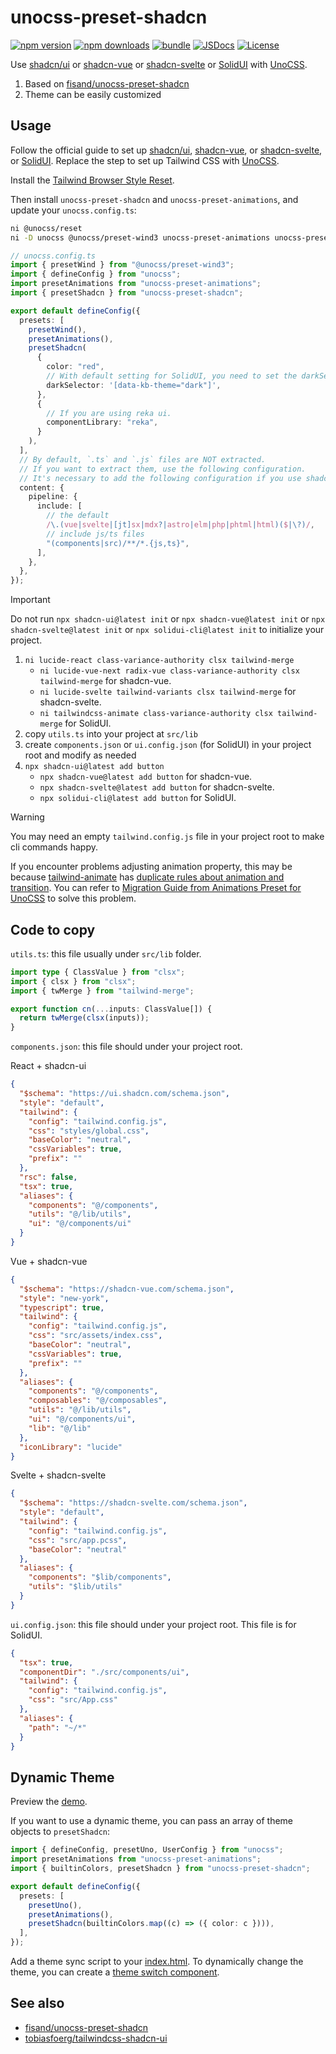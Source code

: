 # unocss-preset-shadcn

[![npm version][npm-version-src]][npm-version-href]
[![npm downloads][npm-downloads-src]][npm-downloads-href]
[![bundle][bundle-src]][bundle-href]
[![JSDocs][jsdocs-src]][jsdocs-href]
[![License][license-src]][license-href]

Use [shadcn/ui](https://ui.shadcn.com) or [shadcn-vue](https://shadcn-vue.com) or [shadcn-svelte](https://www.shadcn-svelte.com) or [SolidUI](https://www.solid-ui.com) with [UnoCSS](https://unocss.dev).

1. Based on [fisand/unocss-preset-shadcn](https://github.com/fisand/unocss-preset-shadcn)
1. Theme can be easily customized

## Usage

Follow the official guide to set up [shadcn/ui](https://ui.shadcn.com/docs/installation/vite), [shadcn-vue](https://www.shadcn-vue.com/docs/installation/vite.html), or [shadcn-svelte](https://www.shadcn-svelte.com/docs/installation), or [SolidUI](https://www.solid-ui.com/docs/installation/manual). Replace the step to set up Tailwind CSS with [UnoCSS](https://unocss.dev/integrations/vite).

Install the [Tailwind Browser Style Reset](https://unocss.dev/guide/style-reset#tailwind).

Then install `unocss-preset-shadcn` and `unocss-preset-animations`, and update your `unocss.config.ts`:

```bash
ni @unocss/reset
ni -D unocss @unocss/preset-wind3 unocss-preset-animations unocss-preset-shadcn
```

```ts
// unocss.config.ts
import { presetWind } from "@unocss/preset-wind3";
import { defineConfig } from "unocss";
import presetAnimations from "unocss-preset-animations";
import { presetShadcn } from "unocss-preset-shadcn";

export default defineConfig({
  presets: [
    presetWind(),
    presetAnimations(),
    presetShadcn(
      {
        color: "red",
        // With default setting for SolidUI, you need to set the darkSelector option.
        darkSelector: '[data-kb-theme="dark"]',
      },
      {
        // If you are using reka ui.
        componentLibrary: "reka",
      }
    ),
  ],
  // By default, `.ts` and `.js` files are NOT extracted.
  // If you want to extract them, use the following configuration.
  // It's necessary to add the following configuration if you use shadcn-vue or shadcn-svelte.
  content: {
    pipeline: {
      include: [
        // the default
        /\.(vue|svelte|[jt]sx|mdx?|astro|elm|php|phtml|html)($|\?)/,
        // include js/ts files
        "(components|src)/**/*.{js,ts}",
      ],
    },
  },
});
```

> [!IMPORTANT]
> Do not run `npx shadcn-ui@latest init` or `npx shadcn-vue@latest init` or `npx shadcn-svelte@latest init` or `npx solidui-cli@latest init` to initialize your project.

1. `ni lucide-react class-variance-authority clsx tailwind-merge`
   - `ni lucide-vue-next radix-vue class-variance-authority clsx tailwind-merge` for shadcn-vue.
   - `ni lucide-svelte tailwind-variants clsx tailwind-merge` for shadcn-svelte.
   - `ni tailwindcss-animate class-variance-authority clsx tailwind-merge` for SolidUI.
1. copy `utils.ts` into your project at `src/lib`
1. create `components.json` or `ui.config.json` (for SolidUI) in your project root and modify as needed
1. `npx shadcn-ui@latest add button`
   - `npx shadcn-vue@latest add button` for shadcn-vue.
   - `npx shadcn-svelte@latest add button` for shadcn-svelte.
   - `npx solidui-cli@latest add button` for SolidUI.

> [!WARNING]
> You may need an empty `tailwind.config.js` file in your project root to make cli commands happy.
>
> If you encounter problems adjusting animation property, this may be because [tailwind-animate](https://github.com/jamiebuilds/tailwindcss-animate) has [duplicate rules about animation and transition](https://github.com/jamiebuilds/tailwindcss-animate/pull/46). You can refer to [Migration Guide from Animations Preset for UnoCSS](https://unocss-preset-animations.aelita.me/guide/migration.html) to solve this problem.

## Code to copy

`utils.ts`: this file usually under `src/lib` folder.

```ts
import type { ClassValue } from "clsx";
import { clsx } from "clsx";
import { twMerge } from "tailwind-merge";

export function cn(...inputs: ClassValue[]) {
  return twMerge(clsx(inputs));
}
```

`components.json`: this file should under your project root.

React + shadcn-ui

```json
{
  "$schema": "https://ui.shadcn.com/schema.json",
  "style": "default",
  "tailwind": {
    "config": "tailwind.config.js",
    "css": "styles/global.css",
    "baseColor": "neutral",
    "cssVariables": true,
    "prefix": ""
  },
  "rsc": false,
  "tsx": true,
  "aliases": {
    "components": "@/components",
    "utils": "@/lib/utils",
    "ui": "@/components/ui"
  }
}
```

Vue + shadcn-vue

```json
{
  "$schema": "https://shadcn-vue.com/schema.json",
  "style": "new-york",
  "typescript": true,
  "tailwind": {
    "config": "tailwind.config.js",
    "css": "src/assets/index.css",
    "baseColor": "neutral",
    "cssVariables": true,
    "prefix": ""
  },
  "aliases": {
    "components": "@/components",
    "composables": "@/composables",
    "utils": "@/lib/utils",
    "ui": "@/components/ui",
    "lib": "@/lib"
  },
  "iconLibrary": "lucide"
}
```

Svelte + shadcn-svelte

```json
{
  "$schema": "https://shadcn-svelte.com/schema.json",
  "style": "default",
  "tailwind": {
    "config": "tailwind.config.js",
    "css": "src/app.pcss",
    "baseColor": "neutral"
  },
  "aliases": {
    "components": "$lib/components",
    "utils": "$lib/utils"
  }
}
```

`ui.config.json`: this file should under your project root. This file is for SolidUI.

```json
{
  "tsx": true,
  "componentDir": "./src/components/ui",
  "tailwind": {
    "config": "tailwind.config.js",
    "css": "src/App.css"
  },
  "aliases": {
    "path": "~/*"
  }
}
```

## Dynamic Theme

Preview the [demo](https://unocss-preset-shadcn.vercel.app).

If you want to use a dynamic theme, you can pass an array of theme objects to `presetShadcn`:

```ts
import { defineConfig, presetUno, UserConfig } from "unocss";
import presetAnimations from "unocss-preset-animations";
import { builtinColors, presetShadcn } from "unocss-preset-shadcn";

export default defineConfig({
  presets: [
    presetUno(),
    presetAnimations(),
    presetShadcn(builtinColors.map((c) => ({ color: c }))),
  ],
});
```

Add a theme sync script to your [index.html](./playground/index.html).
To dynamically change the theme, you can create a [theme switch component](./playground/src/components/theme-switch.tsx).

## See also

- [fisand/unocss-preset-shadcn](https://github.com/fisand/unocss-preset-shadcn)
- [tobiasfoerg/tailwindcss-shadcn-ui](https://github.com/tobiasfoerg/tailwindcss-shadcn-ui)

<!-- Badges -->

[npm-version-src]: https://img.shields.io/npm/v/unocss-preset-shadcn?style=flat&colorA=080f12&colorB=1fa669
[npm-version-href]: https://npmjs.com/package/unocss-preset-shadcn
[npm-downloads-src]: https://img.shields.io/npm/dm/unocss-preset-shadcn?style=flat&colorA=080f12&colorB=1fa669
[npm-downloads-href]: https://npmjs.com/package/unocss-preset-shadcn
[bundle-src]: https://img.shields.io/bundlephobia/minzip/unocss-preset-shadcn?style=flat&colorA=080f12&colorB=1fa669&label=minzip
[bundle-href]: https://bundlephobia.com/result?p=unocss-preset-shadcn
[license-src]: https://img.shields.io/github/license/hyoban/unocss-preset-shadcn.svg?style=flat&colorA=080f12&colorB=1fa669
[license-href]: https://github.com/hyoban/unocss-preset-shadcn/blob/main/LICENSE
[jsdocs-src]: https://img.shields.io/badge/jsdocs-reference-080f12?style=flat&colorA=080f12&colorB=1fa669
[jsdocs-href]: https://www.jsdocs.io/package/unocss-preset-shadcn
